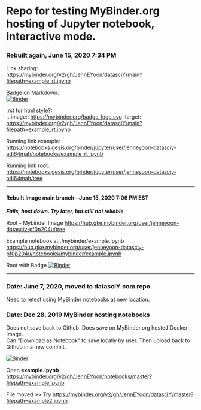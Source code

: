 # Repo for testing MyBinder.org hosting of Jupyter notebook, interactive mode.  

### Rebuilt again, June 15, 2020 7:34 PM  

Link sharing:  
https://mybinder.org/v2/gh/JennEYoon/datasciY/main?filepath=example_rt.ipynb  

Badge on Markdown:  
[![Binder](https://mybinder.org/badge_logo.svg)](https://mybinder.org/v2/gh/JennEYoon/datasciY/main?filepath=example_rt.ipynb) 

.rst for html style?:  
.. image:: https://mybinder.org/badge_logo.svg
 :target: https://mybinder.org/v2/gh/JennEYoon/datasciY/main?filepath=example_rt.ipynb

Running link example:  
https://notebooks.gesis.org/binder/jupyter/user/jenneyoon-datasciy-adi64mah/notebooks/example_rt.ipynb  

Running link root:  
https://notebooks.gesis.org/binder/jupyter/user/jenneyoon-datasciy-adi64mah/tree  

---  

#### Rebuilt Image main branch  - June 15, 2020 7:06 PM EST

***Fails, host down.  Try later, but still not reliable***

Root - Mybinder Image
https://hub.gke.mybinder.org/user/jenneyoon-datasciy-pf0p204u/tree

Example notebook at ./mybinder/example.ipynb
https://hub.gke.mybinder.org/user/jenneyoon-datasciy-pf0p204u/notebooks/mybinder/example.ipynb

Root with Badge
[![Binder](https://mybinder.org/badge_logo.svg)](https://hub.gke.mybinder.org/user/jenneyoon-datasciy-pf0p204u/tree)

---  
### Date: June 7, 2020, moved to datasciY.com repo. 
Need to retest using MyBinder notebooks at new location.  

### Date: Dec 28, 2019 MyBinder hosting notebooks   

Does not save back to Github.  Does save on MyBinder.org hosted Docker Image.  
Can "Download as Notebook" to save locally by user. Then upload back to Github in a new commit.  

[![Binder](https://mybinder.org/badge_logo.svg)](https://mybinder.org/v2/gh/JennEYoon/notebooks/master?filepath=example.ipynb)

Open **example.ipynb**  
https://mybinder.org/v2/gh/JennEYoon/notebooks/master?filepath=example.ipynb  

File moved >> Try 
https://mybinder.org/v2/gh/JennEYoon/datasciY/master?filepath=example2.ipynb




